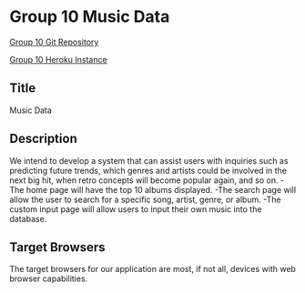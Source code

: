# Group 10 Music Data

[Group 10 Git Repository](https://github.com/annachk/Group10-Final-INST377SP2021)

[Group 10 Heroku Instance](https://group10-final-inst377.herokuapp.com/index.html)

## Title
Music Data

## Description
We intend to develop a system that can assist users with inquiries such as predicting future trends, which genres and artists could be involved in the next big hit, when retro concepts will become popular again, and so on. 
-The home page will have the top 10 albums displayed. 
-The search page will allow the user to search for a specific song, artist, genre, or album. 
-The custom input page will allow users to input their own music into the database.

## Target Browsers
The target browsers for our application are most, if not all, devices with web browser capabilities. 

